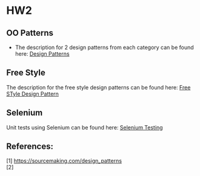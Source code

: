 # HW2  

## OO Patterns

* The description for 2 design patterns from each category can be found here: [Design Patterns](https://github.ncsu.edu/scyadav/HW2/blob/master/Design%20Patterns.pdf) 



## Free Style

The description for the free style design patterns can be found here: [Free STyle Design Pattern](https://github.ncsu.edu/scyadav/HW2/blob/master/Free%20Style%20Design%20Pattern.pdf)


## Selenium

Unit tests using Selenium can be found here: [Selenium Testing](https://github.ncsu.edu/scyadav/HW2/blob/master/WebTest.java)


## References:  
[1] https://sourcemaking.com/design_patterns  
[2] 
